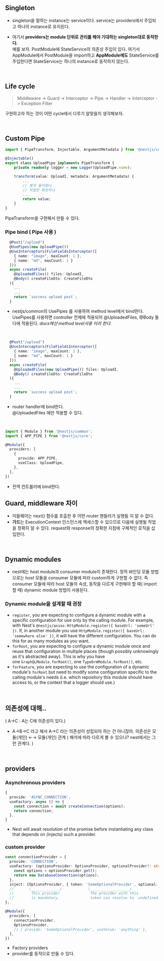 ## Singleton
+ singleton을 말하는 instance는 service이다. service는 providers에서 주입되고 하나의 instance로 유지된다.  

+ 여기서 __providers는 module 단위로 관리를 해야 기대하는 singleton대로 동작한다.__  
예를 보자. PostModule에 StateService의 의존성 주입이 있다. 여기서 AppModule에서 PostModule을 import하고 __AppModule에도__ StateService를 주입한다면 StateService는 하나의 instance로 동작하지 않는다.  

<br/>

## Life cycle 

> Middleware -> Guard -> Interceptor -> Pipe -> Handler -> Interceptor -> Exception Filter 

구현하고자 하는 것이 어떤 cycle에서 다루기 알맞을지 생각해보자.

<br/>

## Custom Pipe
```typescript
import { PipeTransform, Injectable, ArgumentMetadata } from '@nestjs/common';

@Injectable()
export class UploadPipe implements PipeTransform {
    private readonly logger = new Logger(UploadPipe.name);

    transform(value: UploadI, metadata: ArgumentMetadata) {
        ...
        // 몇개 들어왔냐
        // 적절한 확장자냐
        ...
        return value;
    }
}
```
PipeTransform을 구현해서 만들 수 있다.

### Pipe bind ( Pipe 사용 )

```typescript
  @Post("/upload")
  @UsePipes(new UploadPipe())
  @UseInterceptors(FileFieldsInterceptor([
    { name: "image", maxCount: 1 },
    { name: "md", maxCount: 1 }
  ]))
  async createFile(
    @UploadedFiles() files: UploadI,
    @Body() createFileDto: CreateFileDto
  ){
    ...
    ...
    return `success upload post`;
  }
```
+ nestjs/common의 UsePipes 를 사용하여 method level에서 bind한다.  
UsePipes를 사용하면 controller 전체에 적용되어 @UploadedFiles, @Body 둘 다에 적용된다. _docs에선 method level사용 이라 한다._

<br/>

```typescript
  @Post("/upload")
  @UseInterceptors(FileFieldsInterceptor([
    { name: "image", maxCount: 1 },
    { name: "md", maxCount: 1 }
  ]))
  async createFile(
    @UploadedFiles(new UploadPipe()) files: UploadI,
    @Body() createFileDto: CreateFileDto
  ){
    ...
    ...
    return `success upload post`;
  }
```
+ router handler에 bind한다.  
@UploadedFiles 에만 적용할 수 있다.

<br/>

```typescript
import { Module } from '@nestjs/common';
import { APP_PIPE } from '@nestjs/core';

@Module({
  providers: [
    {
      provide: APP_PIPE,
      useClass: UploadPipe,
    },
  ],
})
```
+ 전역 컨트롤러에 bind한다.

## Guard, middleware 차이
- 미들웨어는 next() 함수를 호출한 후 어떤 router 핸들러가 실행될 지 알 수 없다.
- **가드**는 ExecutionContext 인스턴스에 액세스할 수 있으므로 다음에 실행될 작업을 정확히 알 수 있다. request와 response의 정확한 지점에 구체적인 로직을 삽입한다.

<br/>

## Dynamic modules
- nest에는 host module과 consumer module이 존재한다. 정적 바인딩 모듈 방법으로는 host 모듈을 consumer 모듈에 따라 custom하게 구현할 수 없다. 
즉 consumer 모듈에 따라 host 모듈의 속성, 동작을 다르게 구현해야 할 때( import 할 때) dynamic module 방법이 사용된다.

### Dynamic module을 설계할 때 권장
- `register`, you are expecting to configure a dynamic module with a specific configuration for use only by the calling module. For example, with Nest's `@nestjs/axios`: `HttpModule.register({ baseUrl: 'someUrl' })`. If, in another module you use `HttpModule.register({ baseUrl: 'somewhere else' })`, it will have the different configuration. You can do this for as many modules as you want.
- `forRoot`, you are expecting to configure a dynamic module once and reuse that configuration in multiple places (though possibly unknowingly as it's abstracted away). This is why you have one `GraphQLModule.forRoot()`, one `TypeOrmModule.forRoot()`, etc.
- `forFeature`, you are expecting to use the configuration of a dynamic module's `forRoot` but need to modify some configuration specific to the calling module's needs (i.e. which repository this module should have access to, or the context that a logger should use.)

<br/>

## 의존성에 대해..
( A→C : A는 C에 의존성이 있다.) 
- A→B→C 라고 해서 A→C 라는 의존성이 성립되야 하는 건 아니잖아. 의존성은 모듈(개인) ←→ 모듈(개인) 관계 ( 해석에 따라 다르게 볼 수 있으나? nest에서는 그런 관계다. )

<br/>

## providers
### Asynchronous providers
```typescript
{
  provide: 'ASYNC_CONNECTION',
  useFactory: async () => {
    const connection = await createConnection(options);
    return connection;
  },
}
```
+ Nest will await resolution of the promise before instantiating any class that depends on (injects) such a provider.

### custom provider
```typescript
const connectionProvider = {
  provide: 'CONNECTION',
  useFactory: (optionsProvider: OptionsProvider, optionalProvider?: string) => {
    const options = optionsProvider.get();
    return new DatabaseConnection(options);
  },
  inject: [OptionsProvider, { token: 'SomeOptionalProvider', optional: true }],
  //       \_____________/            \__________________/
  //        This provider              The provider with this
  //        is mandatory.              token can resolve to `undefined`.
};

@Module({
  providers: [
    connectionProvider,
    OptionsProvider,
    // { provide: 'SomeOptionalProvider', useValue: 'anything' },
  ],
})
```
+ Factory providers
+ provider를 동적으로 만들 수 있다.